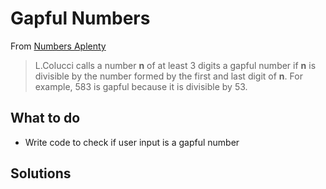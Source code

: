 # Gapful Numbers

From [Numbers Aplenty](http://www.numbersaplenty.com/set/gapful_number/)

> L.Colucci calls a number  **n** of at least 3 digits a gapful number if  **n**  is divisible by the number formed by the first and last digit of  **n**.
> For example, 583 is gapful because it is divisible by 53.

## What to do
* Write code to check if user input is a gapful number

## Solutions

